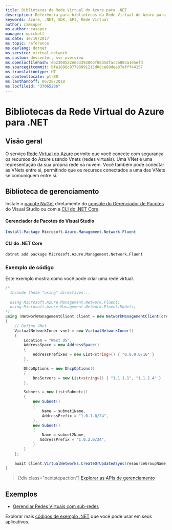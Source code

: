 ```yaml
---
title: Bibliotecas da Rede Virtual do Azure para .NET
description: Referência para bibliotecas da Rede Virtual do Azure para .NET
keywords: Azure, .NET, SDK, API, Rede Virtual
author: camsoper
ms.author: casoper
manager: wpickett
ms.date: 10/19/2017
ms.topic: reference
ms.devlang: dotnet
ms.service: virtual-network
ms.custom: devcenter, svc-overview
ms.openlocfilehash: eb2300522e63339386bf08b5dfac3b803a1e5efd
ms.sourcegitcommit: bfa1898c97798991215d08ce89dea87efff44157
ms.translationtype: HT
ms.contentlocale: pt-BR
ms.lasthandoff: 06/28/2018
ms.locfileid: "37065286"
---
```

# <a name="azure-virtual-network-libraries-for-net"></a>Bibliotecas da Rede Virtual do Azure para .NET

## <a name="overview"></a>Visão geral
O serviço [Rede Virtual do Azure](/azure/virtual-network/virtual-networks-overview) permite que você conecte com segurança os recursos do Azure usando Vnets (redes virtuais). Uma VNet é uma representação da sua própria rede na nuvem. Você também pode conectar as VNets entre si, permitindo que os recursos conectados a uma das VNets se comuniquem entre si. 

## <a name="management-library"></a>Biblioteca de gerenciamento

Instale o [pacote NuGet](https://www.nuget.org/packages/Microsoft.Azure.Management.Network.Fluent) diretamente do [console do Gerenciador de Pacotes][PackageManager] do Visual Studio ou com a [CLI do .NET Core][DotNetCLI].

#### <a name="visual-studio-package-manager"></a>Gerenciador de Pacotes do Visual Studio

```powershell
Install-Package Microsoft.Azure.Management.Network.Fluent
```

#### <a name="net-core-cli"></a>CLI do .NET Core

```bash
dotnet add package Microsoft.Azure.Management.Network.Fluent
```

### <a name="code-example"></a>Exemplo de código
Este exemplo mostra como você pode criar uma rede virtual.

```csharp
/* 
  Include these "using" directives...
  
  using Microsoft.Azure.Management.Network.Fluent;
  using Microsoft.Azure.Management.Network.Fluent.Models;
*/
using (NetworkManagementClient client = new NetworkManagementClient(credentials))
{
    // Define VNet
    VirtualNetworkInner vnet = new VirtualNetworkInner()
    {
        Location = "West US",
        AddressSpace = new AddressSpace()
        {
            AddressPrefixes = new List<string>() { "0.0.0.0/16" }
        },

        DhcpOptions = new DhcpOptions()
        {
            DnsServers = new List<string>() { "1.1.1.1", "1.1.2.4" }
        },

        Subnets = new List<Subnet>()
        {
            new Subnet()
            {
                Name = subnet1Name,
                AddressPrefix = "1.0.1.0/24",
            },
            new Subnet()
            {
                Name = subnet2Name,
               AddressPrefix = "1.0.2.0/24",
            }
        }
    };
    
    await client.VirtualNetworks.CreateOrUpdateAsync(resourceGroupName, vNetName, vnet);
}

```

> [!div class="nextstepaction"]
> [Explorar as APIs de gerenciamento](/dotnet/api/overview/azure/network/management)

## <a name="samples"></a>Exemplos
- [Gerenciar Redes Virtuais com sub-redes](https://github.com/Azure-Samples/network-dotnet-manage-virtual-network)

Explorar mais [códigos de exemplo .NET](https://azure.microsoft.com/resources/samples/?platform=dotnet) que você pode usar em seus aplicativos.


[PackageManager]: https://docs.microsoft.com/nuget/tools/package-manager-console 
[DotNetCLI]: https://docs.microsoft.com/dotnet/core/tools/dotnet-add-package 

